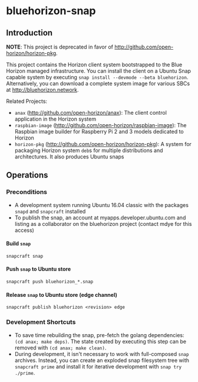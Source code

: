 # bluehorizon-snap

## Introduction

**NOTE**: This project is deprecated in favor of http://github.com/open-horizon/horizon-pkg.

This project contains the Horizon client system bootstrapped to the Blue Horizon managed infrastructure.  You can install the client on a Ubuntu Snap capable system by executing `snap install --devmode --beta bluehorizon`. Alternatively, you can download a complete system image for various SBCs at http://bluehorizon.network.

Related Projects:

* `anax` (http://github.com/open-horizon/anax): The client control application in the Horizon system
* `raspbian-image` (http://github.com/open-horizon/raspbian-image): The Raspbian image builder for Raspberry Pi 2 and 3 models dedicated to Horizon
* `horizon-pkg` (http://github.com/open-horizon/horizon-pkg): A system for packaging Horizon system `deb`s for multiple distributions and architectures. It also produces Ubuntu snaps

## Operations

### Preconditions

* A development system running Ubuntu 16.04 classic with the packages `snapd` and `snapcraft` installed
* To publish the snap, an account at myapps.developer.ubuntu.com and listing as a collaborator on the bluehorizon project (contact mdye for this access)

#### Build `snap`

    snapcraft snap

#### Push `snap` to Ubuntu store

    snapcraft push bluehorizon_*.snap

#### Release `snap` to Ubuntu store (edge channel)

    snapcraft publish bluehorizon <revision> edge

### Development Shortcuts

* To save time rebuilding the snap, pre-fetch the golang dependencies: `(cd anax; make deps)`. The state created by executing this step can be removed with `(cd anax; make clean)`.
* During development, it isn't necessary to work with full-composed `snap` archives. Instead, you can create an exploded snap filesystem tree with `snapcraft prime` and install it for iterative development with `snap try ./prime`.
